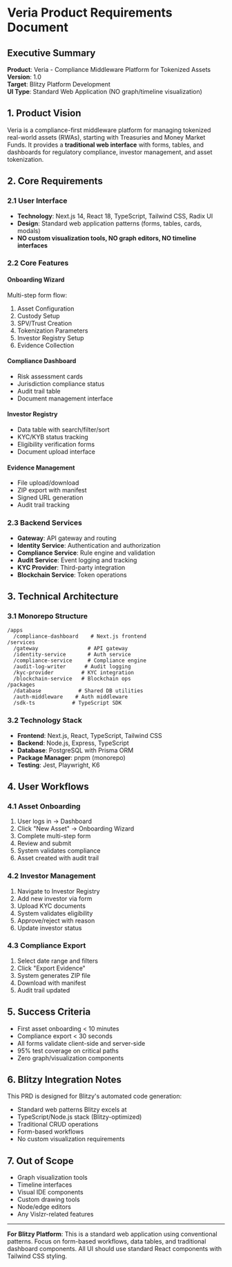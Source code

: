 # Veria Product Requirements Document

## Executive Summary

**Product**: Veria - Compliance Middleware Platform for Tokenized Assets  
**Version**: 1.0  
**Target**: Blitzy Platform Development  
**UI Type**: Standard Web Application (NO graph/timeline visualization)

## 1. Product Vision

Veria is a compliance-first middleware platform for managing tokenized real-world assets (RWAs), starting with Treasuries and Money Market Funds. It provides a **traditional web interface** with forms, tables, and dashboards for regulatory compliance, investor management, and asset tokenization.

## 2. Core Requirements

### 2.1 User Interface
- **Technology**: Next.js 14, React 18, TypeScript, Tailwind CSS, Radix UI
- **Design**: Standard web application patterns (forms, tables, cards, modals)
- **NO custom visualization tools, NO graph editors, NO timeline interfaces**

### 2.2 Core Features

#### Onboarding Wizard
Multi-step form flow:
1. Asset Configuration
2. Custody Setup  
3. SPV/Trust Creation
4. Tokenization Parameters
5. Investor Registry Setup
6. Evidence Collection

#### Compliance Dashboard
- Risk assessment cards
- Jurisdiction compliance status
- Audit trail table
- Document management interface

#### Investor Registry
- Data table with search/filter/sort
- KYC/KYB status tracking
- Eligibility verification forms
- Document upload interface

#### Evidence Management
- File upload/download
- ZIP export with manifest
- Signed URL generation
- Audit trail tracking

### 2.3 Backend Services
- **Gateway**: API gateway and routing
- **Identity Service**: Authentication and authorization
- **Compliance Service**: Rule engine and validation
- **Audit Service**: Event logging and tracking
- **KYC Provider**: Third-party integration
- **Blockchain Service**: Token operations

## 3. Technical Architecture

### 3.1 Monorepo Structure
```
/apps
  /compliance-dashboard    # Next.js frontend
/services
  /gateway                # API gateway
  /identity-service       # Auth service
  /compliance-service     # Compliance engine
  /audit-log-writer      # Audit logging
  /kyc-provider         # KYC integration
  /blockchain-service   # Blockchain ops
/packages
  /database            # Shared DB utilities
  /auth-middleware    # Auth middleware
  /sdk-ts            # TypeScript SDK
```

### 3.2 Technology Stack
- **Frontend**: Next.js, React, TypeScript, Tailwind CSS
- **Backend**: Node.js, Express, TypeScript
- **Database**: PostgreSQL with Prisma ORM
- **Package Manager**: pnpm (monorepo)
- **Testing**: Jest, Playwright, K6

## 4. User Workflows

### 4.1 Asset Onboarding
1. User logs in → Dashboard
2. Click "New Asset" → Onboarding Wizard
3. Complete multi-step form
4. Review and submit
5. System validates compliance
6. Asset created with audit trail

### 4.2 Investor Management
1. Navigate to Investor Registry
2. Add new investor via form
3. Upload KYC documents
4. System validates eligibility
5. Approve/reject with reason
6. Update investor status

### 4.3 Compliance Export
1. Select date range and filters
2. Click "Export Evidence"
3. System generates ZIP file
4. Download with manifest
5. Audit trail updated

## 5. Success Criteria

- First asset onboarding < 10 minutes
- Compliance export < 30 seconds
- All forms validate client-side and server-side
- 95% test coverage on critical paths
- Zero graph/visualization components

## 6. Blitzy Integration Notes

This PRD is designed for Blitzy's automated code generation:
- Standard web patterns Blitzy excels at
- TypeScript/Node.js stack (Blitzy-optimized)
- Traditional CRUD operations
- Form-based workflows
- No custom visualization requirements

## 7. Out of Scope

- Graph visualization tools
- Timeline interfaces  
- Visual IDE components
- Custom drawing tools
- Node/edge editors
- Any Vislzr-related features

---

**For Blitzy Platform**: This is a standard web application using conventional patterns. Focus on form-based workflows, data tables, and traditional dashboard components. All UI should use standard React components with Tailwind CSS styling.

